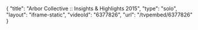 {
    "title": "Arbor Collective :: Insights & Highlights 2015",
    "type": "solo",
    "layout": "iframe-static",
    "videoId": "6377826",
    "url": "\/tvpembed\/6377826"
}